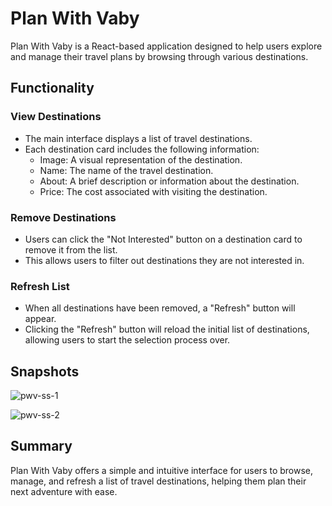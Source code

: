 # Plan With Vaby

Plan With Vaby is a React-based application designed to help users explore and manage their travel plans by browsing through various destinations.

## Functionality

### View Destinations

- The main interface displays a list of travel destinations.
- Each destination card includes the following information:
  - Image: A visual representation of the destination.
  - Name: The name of the travel destination.
  - About: A brief description or information about the destination.
  - Price: The cost associated with visiting the destination.

### Remove Destinations

- Users can click the "Not Interested" button on a destination card to remove it from the list.
- This allows users to filter out destinations they are not interested in.

### Refresh List

- When all destinations have been removed, a "Refresh" button will appear.
- Clicking the "Refresh" button will reload the initial list of destinations, allowing users to start the selection process over.

## Snapshots 
![pwv-ss-1](https://github.com/vaibhavj20/Complete-React-Course/assets/85863405/e4aa856b-7fb5-4dab-a41f-cc1432e34e02)

![pwv-ss-2](https://github.com/vaibhavj20/Complete-React-Course/assets/85863405/6f5cc74b-f9b6-4d45-88a0-2b66798f508c)

## Summary

Plan With Vaby offers a simple and intuitive interface for users to browse, manage, and refresh a list of travel destinations, helping them plan their next adventure with ease.
